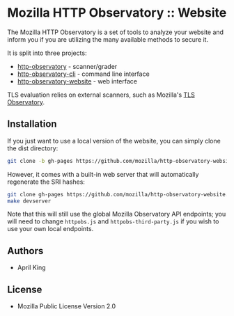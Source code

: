 # Mozilla HTTP Observatory :: Website

The Mozilla HTTP Observatory is a set of tools to analyze your website and inform you if you are utilizing the many available methods to secure it.

It is split into three projects:

* [http-observatory](https://github.com/mozilla/http-observatory) - scanner/grader
* [http-observatory-cli](https://github.com/mozilla/observatory-cli) - command line interface
* [http-observatory-website](https://github.com/mozilla/http-observatory-website) - web interface

TLS evaluation relies on external scanners, such as Mozilla's [TLS Observatory](https://github.com/mozilla/tls-observatory).

## Installation

If you just want to use a local version of the website, you can simply clone the dist directory:

```bash
git clone -b gh-pages https://github.com/mozilla/http-observatory-website.git
```

However, it comes with a built-in web server that will automatically regenerate the SRI hashes:

```bash
git clone gh-pages https://github.com/mozilla/http-observatory-website.git
make devserver
```

Note that this will still use the global Mozilla Observatory API endpoints; you will need to change `httpobs.js` and
`httpobs-third-party.js` if you wish to use your own local endpoints.

## Authors

* April King

## License

* Mozilla Public License Version 2.0
